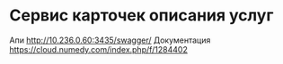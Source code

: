 # Сервис карточек описания услуг

Апи http://10.236.0.60:3435/swagger/
Документация https://cloud.numedy.com/index.php/f/1284402
